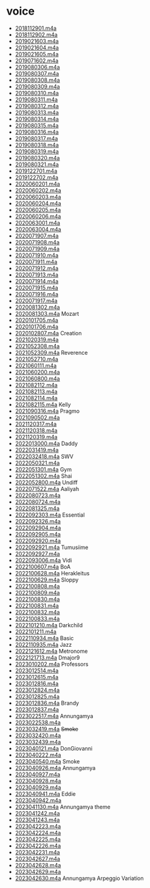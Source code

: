 # voice 

* [2018112901.m4a](https//muzaale.github.io/destruction/_downloads/3f1c821e46a544ca53239b19324c8d92/2018112901.m4a)
* [2018112902.m4a](https//muzaale.github.io/destruction/_downloads/22fde33c1beffb6dcaa68e916e73b271/2018112902.m4a)
* [2019021603.m4a](https//muzaale.github.io/destruction/_downloads/24a8e6994570110c5d933a2145eb5171/2019021603.m4a)
* [2019021604.m4a](https//muzaale.github.io/destruction/_downloads/be2cc1680c879cd5008d3f0db3f2400a/2019021604.m4a)
* [2019021605.m4a](https//muzaale.github.io/destruction/_downloads/e8ca24edc2c1c373ccb4fe47e2299f8a/2019021605.m4a)
* [2019071602.m4a](https//muzaale.github.io/destruction/_downloads/7ee104ab65fa7797004cb70e70627d8f/2019071602.m4a)
* [2019080306.m4a](https//muzaale.github.io/destruction/_downloads/484277af8632ac335eb7219ed308849e/2019080306.m4a)
* [2019080307.m4a](https//muzaale.github.io/destruction/_downloads/5a37c5713399f5656b7fd5383bb067fc/2019080307.m4a)
* [2019080308.m4a](https//muzaale.github.io/destruction/_downloads/46d4f2b7d332bc776a939514dbbf2992/2019080308.m4a)
* [2019080309.m4a](https//muzaale.github.io/destruction/_downloads/7fbed39edddc53dfc2fb245ae6f2d2c6/2019080309.m4a)
* [2019080310.m4a](https//muzaale.github.io/destruction/_downloads/78d0e5ce8385cdaa7da183882e73753d/2019080310.m4a)
* [2019080311.m4a](https//muzaale.github.io/destruction/_downloads/bdcdd63d733fca8e917e31500996ab49/2019080311.m4a)
* [2019080312.m4a](https//muzaale.github.io/destruction/_downloads/ba068dd2382a92c23fa827fdafd4d201/2019080312.m4a)
* [2019080313.m4a](https//muzaale.github.io/destruction/_downloads/b7e947d301cf9839bb8f1540509e1a81/2019080313.m4a)
* [2019080314.m4a](https//muzaale.github.io/destruction/_downloads/c0283d6c77891167841f7d96c26d016f/2019080314.m4a)
* [2019080315.m4a](https//muzaale.github.io/destruction/_downloads/cb2bc84c303c5dac1018fb749eb7e39b/2019080315.m4a)
* [2019080316.m4a](https//muzaale.github.io/destruction/_downloads/07ed14ccb7a16a2c622f10baf0e879f4/2019080316.m4a)
* [2019080317.m4a](https//muzaale.github.io/destruction/_downloads/4b54eea5b3a57dc61fb0583b5f609556/2019080317.m4a)
* [2019080318.m4a](https//muzaale.github.io/destruction/_downloads/70135c5e1c05ee59524ee0ede1939b3e/2019080318.m4a)
* [2019080319.m4a](https//muzaale.github.io/destruction/_downloads/2e0e141898010e3e65cbf6251df0f569/2019080319.m4a)
* [2019080320.m4a](https//muzaale.github.io/destruction/_downloads/0e523e4fb2f404f6a8efba865d0ecdfa/2019080320.m4a)
* [2019080321.m4a](https//muzaale.github.io/destruction/_downloads/d8dbac3bfa7df12374072e1b1cee8d57/2019080321.m4a)
* [2019122701.m4a](https//muzaale.github.io/destruction/_downloads/3f853160b123d0de42508662b5e2629d/2019122701.m4a)
* [2019122702.m4a](https//muzaale.github.io/destruction/_downloads/7078341ff737d498035bf883277bc92f/2019122702.m4a)
* [2020060201.m4a](https//muzaale.github.io/destruction/_downloads/0a9bfb1c6d8f7ffc2a84587c320189a2/2020060201.m4a)
* [2020060202.m4a](https//muzaale.github.io/destruction/_downloads/84be6f8c271265cf8380bb0d322687db/2020060202.m4a)
* [2020060203.m4a](https//muzaale.github.io/destruction/_downloads/186e37e5437ccff860106f7c40feaa0b/2020060203.m4a)
* [2020060204.m4a](https//muzaale.github.io/destruction/_downloads/5c7babed26820f64583f078d593ed207/2020060204.m4a)
* [2020060205.m4a](https//muzaale.github.io/destruction/_downloads/162ffd301e7d17acd82e2d72d8b34655/2020060205.m4a)
* [2020060206.m4a](https//muzaale.github.io/destruction/_downloads/779578cd31af1099b9abbdce02ed49ad/2020060206.m4a)
* [2020063001.m4a](https//muzaale.github.io/destruction/_downloads/708ea032a9370be4739b9e61b8fae4d5/2020063001.m4a)
* [2020063004.m4a](https//muzaale.github.io/destruction/_downloads/76ec3a507a2b7bd1f24311be8e5d515d/2020063004.m4a)
* [2020071907.m4a](https//muzaale.github.io/destruction/_downloads/f74954dd31727bd756dc3555fcffcd49/2020071907.m4a)
* [2020071908.m4a](https//muzaale.github.io/destruction/_downloads/5ddcf98c01e6cb72c23d15f9055f19ec/2020071908.m4a)
* [2020071909.m4a](https//muzaale.github.io/destruction/_downloads/63830b4bc44cb95c3efc083f87c52393/2020071909.m4a)
* [2020071910.m4a](https//muzaale.github.io/destruction/_downloads/272c32fbb6da1b4f6502db0bbecf3cd9/2020071910.m4a)
* [2020071911.m4a](https//muzaale.github.io/destruction/_downloads/e621e60c3fe9cc2af90eba33f0e253a0/2020071911.m4a)
* [2020071912.m4a](https//muzaale.github.io/destruction/_downloads/a3cd5c717729fb42fac9f090f45a58b2/2020071912.m4a)
* [2020071913.m4a](https//muzaale.github.io/destruction/_downloads/63f2cb0aead8518081aadc4a3bf54847/2020071913.m4a)
* [2020071914.m4a](https//muzaale.github.io/destruction/_downloads/6b43a5d3fa51956ac844bce17d70dffa/2020071914.m4a)
* [2020071915.m4a](https//muzaale.github.io/destruction/_downloads/f9b55605f08a75abb9a844b80c2cf2e3/2020071915.m4a)
* [2020071916.m4a](https//muzaale.github.io/destruction/_downloads/533151fe2102c617efdf16ed58d1c7d0/2020071916.m4a)
* [2020071917.m4a](https//muzaale.github.io/destruction/_downloads/daac2ed23112e4e9e4f603bac5e63587/2020071917.m4a)
* [2020081302.m4a](https//muzaale.github.io/destruction/_downloads/32fbb62b0bfd91b361295ae67bd8d742/2020081302.m4a)
* [2020081303.m4a](https//muzaale.github.io/destruction/_downloads/23ddd980e9245b6a5993562eae9c01a1/2020081303.m4a) Mozart
* [2020101705.m4a](https//muzaale.github.io/destruction/_downloads/0d5d4a3b6ad9e0457b4ef8134fc7fede/2020101705.m4a)
* [2020101706.m4a](https//muzaale.github.io/destruction/_downloads/6f518a43159d203df67062dd04d136de/2020101706.m4a)
* [2020102807.m4a](https//muzaale.github.io/destruction/_downloads/ddf63484416495ca0461cb0e5e64b517/2020102807.m4a) Creation
* [2021020319.m4a](https//muzaale.github.io/destruction/_downloads/bf68f46d2495836baf867da401dde829/2021020319.m4a)
* [2021052308.m4a](https//muzaale.github.io/destruction/_downloads/3e57f30f81a95b1523745f776c581582/2021052308.m4a)
* [2021052309.m4a](https//muzaale.github.io/destruction/_downloads/1cb77eaebc38f67d6161adbf2eadc0fc/2021052309.m4a) Reverence
* [2021052710.m4a](https//muzaale.github.io/destruction/_downloads/788b8781da088f92559cfd45750a5187/2021052710.m4a)
* [2021060111.m4a](https//muzaale.github.io/destruction/_downloads/4c9a1000369389fcda032f3432bd8ceb/2021060111.m4a)
* [2021060200.m4a](https//muzaale.github.io/destruction/_downloads/de97db44943c33f3f9ed94add0238584/2021060200.m4a)
* [2021060800.m4a](https//muzaale.github.io/destruction/_downloads/3419b3344ef99d8d99e575044af5761e/2021060800.m4a)
* [2021082112.m4a](https//muzaale.github.io/destruction/_downloads/63180df654c06f2766f9b7c9d890509c/2021082112.m4a)
* [2021082113.m4a](https//muzaale.github.io/destruction/_downloads/146222b521a62b5ace2d894f06013028/2021082113.m4a)
* [2021082114.m4a](https//muzaale.github.io/destruction/_downloads/6564e3cb23155422006359e7fba807d1/2021082114.m4a)
* [2021082115.m4a](https//muzaale.github.io/destruction/_downloads/f33b89e0a99c89a14e0508a6e3e6166a/2021082115.m4a) Kelly
* [2021090316.m4a](https//muzaale.github.io/destruction/_downloads/d7e91a08625d992264587bef2520dc2d/2021090316.m4a) Pragmo
* [2021090502.m4a](https//muzaale.github.io/destruction/_downloads/b36bb142aea384ba1f023607737ec94f/2021090502.m4a)
* [2021120317.m4a](https//muzaale.github.io/destruction/_downloads/07afd23ccd50d4e783fff5b6de53d37a/2021120317.m4a)
* [2021120318.m4a](https//muzaale.github.io/destruction/_downloads/d09af92c0dfa40eadcc133a9500d5369/2021120318.m4a)
* [2021120319.m4a](https//muzaale.github.io/destruction/_downloads/27e09765c1bfe942c1c7b6266ada803f/2021120319.m4a)
* [2022013000.m4a](https//muzaale.github.io/destruction/_downloads/d66f6a9960b8cc2806a51d401983a13d/2022013000.m4a) Daddy
* [2022031419.m4a](https//muzaale.github.io/destruction/_downloads/3abe744510d0931ad7fbba92eb2e712d/2022031419.m4a)
* [2022032418.m4a](https//muzaale.github.io/destruction/_downloads/d17e493c08a84875cf4199de23e5e476/2022032418.m4a) SWV
* [2022050321.m4a](https//muzaale.github.io/destruction/_downloads/afa50b40be4714fc8ddf50afd3b082b2/2022050321.m4a)
* [2022051301.m4a](https//muzaale.github.io/destruction/_downloads/cb3ade1e1c1b43bb36bd61fadc6f4ca2/2022051301.m4a) Gym
* [2022051302.m4a](https//muzaale.github.io/destruction/_downloads/c56a903bff04a154ee3d1ee4694ee664/2022051302.m4a) Shai
* [2022052800.m4a](https//muzaale.github.io/destruction/_downloads/efe6a0ff26df87ef60cfe29c6352fef4/2022052800.m4a) Undiff
* [2022071522.m4a](https//muzaale.github.io/destruction/_downloads/287a6b7e6bafcc7cc50524ba82c0284c/2022071522.m4a) Aaliyah
* [2022080723.m4a](https//muzaale.github.io/destruction/_downloads/5615a9ba55ab38f13708a72c1ac5e69d/2022080723.m4a)
* [2022080724.m4a](https//muzaale.github.io/destruction/_downloads/b77e742b5bfae6dc17c949e9e4ebcac2/2022080724.m4a)
* [2022081325.m4a](https//muzaale.github.io/destruction/_downloads/934c8097d7b6aa1ae220c10c7ff3adc9/2022081325.m4a)
* [2022092303.m4a](https//muzaale.github.io/destruction/_downloads/fd2aae7f9fb02d2816403d40817d1611/2022092303.m4a) Essential
* [2022092326.m4a](https//muzaale.github.io/destruction/_downloads/349f1351b3d1c5eb6cac447906b8dddd/2022092326.m4a)
* [2022092904.m4a](https//muzaale.github.io/destruction/_downloads/1b5855b55293c851f1a14807f2f0af2f/2022092904.m4a)
* [2022092905.m4a](https//muzaale.github.io/destruction/_downloads/d261d57feeee70965ca343c7f90ad2d5/2022092905.m4a)
* [2022092920.m4a](https//muzaale.github.io/destruction/_downloads/59ef4c648f9cae95966c53e4c52d3f9e/2022092920.m4a)
* [2022092921.m4a](https//muzaale.github.io/destruction/_downloads/1fadc6cfc582da10dd025438d6b9f5b6/2022092921.m4a) Tumusiime
* [2022092927.m4a](https//muzaale.github.io/destruction/_downloads/174f7c56f58fb1625aadf18fab75dafd/2022092927.m4a)
* [2022093006.m4a](https//muzaale.github.io/destruction/_downloads/38d2e0f94081558f046553974c194ff6/2022093006.m4a) Vidi
* [2022100607.m4a](https//muzaale.github.io/destruction/_downloads/b6b479437b881fa59748dd9ba8e50130/2022100607.m4a) BoA
* [2022100628.m4a](https//muzaale.github.io/destruction/_downloads/d4369ef5dea6dec989619fee832aac5d/2022100628.m4a) Herakleitus
* [2022100629.m4a](https//muzaale.github.io/destruction/_downloads/97454495c494c22e2a1a31ec10207a23/2022100629.m4a) Sloppy
* [2022100808.m4a](https//muzaale.github.io/destruction/_downloads/fe4ce198c8ffa92e0c3dcb61e1c921c6/2022100808.m4a)
* [2022100809.m4a](https//muzaale.github.io/destruction/_downloads/3be5a2b8701b2cc585f974c39227c001/2022100809.m4a)
* [2022100830.m4a](https//muzaale.github.io/destruction/_downloads/de2de27538c903c8451da2386c3346cb/2022100830.m4a)
* [2022100831.m4a](https//muzaale.github.io/destruction/_downloads/49553a6286be63454be281b2d39df8ef/2022100831.m4a)
* [2022100832.m4a](https//muzaale.github.io/destruction/_downloads/056b3c9db2bfc861c545f37681d7044c/2022100832.m4a)
* [2022100833.m4a](https//muzaale.github.io/destruction/_downloads/0d0a84ecd10b9f99dfb0bd56b6ed57a0/2022100833.m4a)
* [2022101210.m4a](https//muzaale.github.io/destruction/_downloads/732c621d9203cf6d1d6bf53eb02de1a7/2022101210.m4a) Darkchild
* [2022101211.m4a](https//muzaale.github.io/destruction/_downloads/c31d9578b34781fc19387b34e758b00c/2022101211.m4a)
* [2022110934.m4a](https//muzaale.github.io/destruction/_downloads/3f047f321a19cd4c1f46cb3e8052a77d/2022110934.m4a) Basic
* [2022110935.m4a](https//muzaale.github.io/destruction/_downloads/cca04f013321c64201c1cb0d175d68c2/2022110935.m4a) Jazz
* [2022121612.m4a](https//muzaale.github.io/destruction/_downloads/53dc9bdbe450afdc205bf8c782a29cf8/2022121612.m4a) Metronome
* [2022121713.m4a](https//muzaale.github.io/destruction/_downloads/d28ed8a035b42880b07adeec66d00ac5/2022121713.m4a) Dmajor9
* [2023010202.m4a](https//muzaale.github.io/destruction/_downloads/b8404fd2e991c1a5095005c83c482f23/2023010202.m4a) Professors
* [2023012514.m4a](https//muzaale.github.io/destruction/_downloads/55d9574f9e08629c98c3101ffc33c554/2023012514.m4a)
* [2023012615.m4a](https//muzaale.github.io/destruction/_downloads/460b6efaa6383fcf21cf10115b6fe945/2023012615.m4a)
* [2023012816.m4a](https//muzaale.github.io/destruction/_downloads/2b52e0a4b3a1aaa9580ae992efaeefff/2023012816.m4a)
* [2023012824.m4a](https//muzaale.github.io/destruction/_downloads/065e258346cd7c9a4b61d5124208a112/2023012824.m4a)
* [2023012825.m4a](https//muzaale.github.io/destruction/_downloads/9f707c6874339d1d85eeda9df7f7f4dd/2023012825.m4a)
* [2023012836.m4a](https//muzaale.github.io/destruction/_downloads/3a264ee2d2f91e6ac441fcaeac657e3c/2023012836.m4a) Brandy
* [2023012837.m4a](https//muzaale.github.io/destruction/_downloads/2be1aeee0ea59ff2a63eb637ddba67ca/2023012837.m4a)
* [2023022517.m4a](https//muzaale.github.io/destruction/_downloads/b166cf78fe3690a8218734f522effb87/2023022517.m4a) Annungamya
* [2023022538.m4a](https//muzaale.github.io/destruction/_downloads/f54b0c18ecfbc6261ae2f7c3a5e23d93/2023022538.m4a)
* [2023032419.m4a](https//muzaale.github.io/destruction/_downloads/0511465906371f4d404b608882cc6e99/2023032419.m4a) <Strike>Smoke</Strike>
* [2023032420.m4a](https//muzaale.github.io/destruction/_downloads/af5e9cc8b0246ab2d465efd56fc0ca8c/2023032420.m4a)
* [2023032439.m4a](https//muzaale.github.io/destruction/_downloads/7cb02650d032bffe9115fa10e2586095/2023032439.m4a)
* [2023040121.m4a](https//muzaale.github.io/destruction/_downloads/08cd090178ee25438ab99efbd16b2e40/2023040121.m4a) DonGiovanni
* [2023040222.m4a](https//muzaale.github.io/destruction/_downloads/5207642b38c1089a662517c96c6ed4b0/2023040222.m4a)
* [2023040540.m4a](https//muzaale.github.io/destruction/_downloads/f4a61196b06e638c19efad42779d53f2/2023040540.m4a) Smoke
* [2023040926.m4a](https//muzaale.github.io/destruction/_downloads/0f4759cbc99dac0df83ccdc14e9cf6ca/2023040926.m4a) Annungamya
* [2023040927.m4a](https//muzaale.github.io/destruction/_downloads/69846cad6ec73ff9cb86775b3903d414/2023040927.m4a)
* [2023040928.m4a](https//muzaale.github.io/destruction/_downloads/15453af3d7e39f01f9ea2b2a0e83b416/2023040928.m4a)
* [2023040929.m4a](https//muzaale.github.io/destruction/_downloads/22ae37b34e5c000ff04bf18195795739/2023040929.m4a)
* [2023040941.m4a](https//muzaale.github.io/destruction/_downloads/ca7cc2e15fae13d67ce081223cdaf963/2023040941.m4a) Eddie
* [2023040942.m4a](https//muzaale.github.io/destruction/_downloads/b011d3a3affd542ad63c1a3075ee245c/2023040942.m4a)
* [2023041130.m4a](https//muzaale.github.io/destruction/_downloads/f71a519ba873461be70fdadbc327a9a6/2023041130.m4a) Annungamya theme
* [2023041242.m4a](https//muzaale.github.io/destruction/_downloads/d42fe6e0403a08a2208238790990f8e5/2023042223.m4a)
* [2023041243.m4a](https//muzaale.github.io/destruction/_downloads/35a6fdb2d11d8c32c559f4bcc6817748/2023041243.m4a)
* [2023042223.m4a](https//muzaale.github.io/destruction/_downloads/d42fe6e0403a08a2208238790990f8e5/2023042223.m4a)
* [2023042224.m4a](https//muzaale.github.io/destruction/_downloads/2bac80ab5486e6b710a3a03a3280c187/2023042224.m4a)
* [2023042225.m4a](https//muzaale.github.io/destruction/_downloads/6820afe9a33b9fd14b4f6cdffa842e27/2023042225.m4a)
* [2023042226.m4a](https//muzaale.github.io/destruction/_downloads/719b148e02e896ac71b94bddf65e7fc1/2023042226.m4a)
* [2023042231.m4a](https//muzaale.github.io/destruction/_downloads/212fc31016425e808cfee963fc005835/2023042231.m4a)
* [2023042627.m4a](https//muzaale.github.io/destruction/_downloads/f54153fac3cd5683d51d726eca4e204c/2023042627.m4a)
* [2023042628.m4a](https//muzaale.github.io/destruction/_downloads/9f315d50b9114df0d02acb314fb409fe/2023042628.m4a)
* [2023042629.m4a](https//muzaale.github.io/destruction/_downloads/67c649b5bb092bf833294b9a53db7033/2023042629.m4a)
* [2023042630.m4a](https//muzaale.github.io/destruction/_downloads/482ca0d3e2c88399dbeeb3ee792f2767/2023042630.m4a) Annungamya Arpeggio Variation


